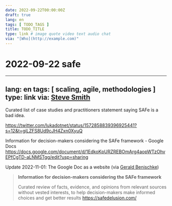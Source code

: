 ```yaml
---
date: 2022-09-22T00:00:00Z
draft: true
lang: en
tags: [ TODO_TAGS ]
title: TODO_TITLE
type: link # image quote video text audio chat
via: "[Who](http://example.com)"
---
```

# 2022-09-22 safe




---
lang: en
tags: [ scaling, agile, methodologies ]
type: link
via: [Steve Smith](https://equalexperts.slack.com/archives/C03G7J4NX/p1663835190925949)
---


Curated list of case studies and practitioners statement saying SAFe is a bad idea.


<https://twitter.com/lukadotnet/status/1572858839396925441?s=12&t=giLZFS8Ud9cJH4Zxn0XyuQ>



Information for decision-makers considering the SAFe framework - Google Docs
https://docs.google.com/document/d/1EdkoKpURZREBOmArg4aopWTzOhvEPfCgTD-aLNMSTgg/edit?usp=sharing


Update 2022-11-01: The Google Doc as a website (via [Gerald Benischke](https://equalexperts.slack.com/archives/C51U24LKA/p1667084668484139))


> **Information for decision-makers considering the SAFe framework**
>
> Curated review of facts, evidence, and opinions from relevant sources without vested interests, to help decision-makers make informed choices and get better results
<https://safedelusion.com/>

